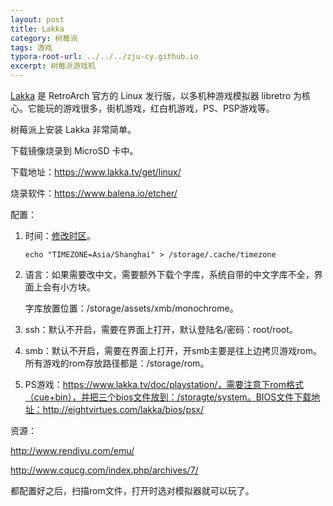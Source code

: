 ```yaml
---
layout: post
title: Lakka
category: 树莓派
tags: 游戏
typora-root-url: ../../../zju-cy.github.io
excerpt: 树莓派游戏机
---
```


[Lakka](https://www.lakka.tv) 是 RetroArch 官方的 Linux 发行版，以多机种游戏模拟器 libretro 为核心。它能玩的游戏很多，街机游戏，红白机游戏，PS、PSP游戏等。



树莓派上安装 Lakka 非常简单。

下载镜像烧录到 MicroSD 卡中。

下载地址：https://www.lakka.tv/get/linux/

烧录软件：https://www.balena.io/etcher/



配置：

1. 时间：[修改时区](https://www.lakka.tv/doc/timezone-settings/)。

   ```shell
   echo "TIMEZONE=Asia/Shanghai" > /storage/.cache/timezone
   ```

2. 语言：如果需要改中文，需要额外下载个字库，系统自带的中文字库不全，界面上会有小方块。

   字库放置位置：/storage/assets/xmb/monochrome。

3. ssh：默认不开启，需要在界面上打开，默认登陆名/密码：root/root。

4. smb：默认不开启，需要在界面上打开，开smb主要是往上边拷贝游戏rom。所有游戏的rom存放路径都是：/storage/rom。

5. PS游戏：https://www.lakka.tv/doc/playstation/，需要注意下rom格式（cue+bin），并把三个bios文件放到：/storagte/system。BIOS文件下载地址：http://eightvirtues.com/lakka/bios/psx/



资源：

http://www.rendiyu.com/emu/

http://www.cqucg.com/index.php/archives/7/



都配置好之后，扫描rom文件，打开时选对模拟器就可以玩了。